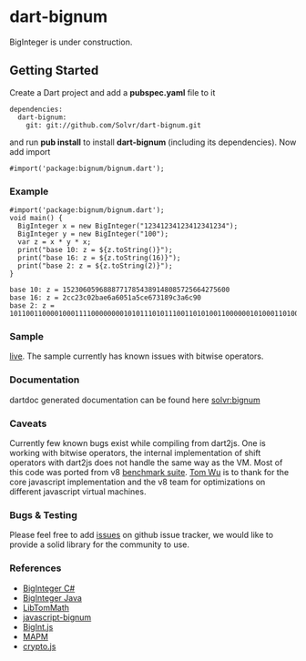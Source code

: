 dart-bignum
===========

BigInteger is under construction. 

Getting Started
---------------
Create a Dart project and add a **pubspec.yaml** file to it

```
dependencies:
  dart-bignum:
    git: git://github.com/Solvr/dart-bignum.git
```

and run **pub install** to install **dart-bignum** (including its dependencies). Now add import

```
#import('package:bignum/bignum.dart');
```

### Example
```
#import('package:bignum/bignum.dart');
void main() {
  BigInteger x = new BigInteger("12341234123412341234");
  BigInteger y = new BigInteger("100");
  var z = x * y * x;
  print("base 10: z = ${z.toString()}");
  print("base 16: z = ${z.toString(16)}");
  print("base 2: z = ${z.toString(2)}");
}
```

```
base 10: z = 15230605968887717854389148085725664275600
base 16: z = 2cc23c02bae6a6051a5ce673189c3a6c90
base 2: z = 10110011000010001111000000001010111010111001101010011000000101000110100101110011100110011100110001100010011100001110100110110010010000
```

### Sample
[live](http://solvr.github.com/dart-bignum/samples/Tobase/tobase.html). The sample currently has known issues with bitwise operators. 

### Documentation
dartdoc generated documentation can be found here [solvr:bignum](http://solvr.github.com/dart-bignum/docs/index.html)

### Caveats
Currently few known bugs exist while compiling from dart2js. One is working with bitwise operators, the internal implementation of shift operators with dart2js does not handle the same way as the VM. Most of this code was ported from v8 [benchmark suite](http://goo.gl/jTEfH). [Tom Wu](http://www-cs-students.stanford.edu/~tjw/jsbn/) is to thank for the core javascript implementation and the v8 team for optimizations on different javascript virtual machines. 

### Bugs & Testing
Please feel free to add [issues](https://github.com/Solvr/dart-bignum/issues) on github issue tracker, we would like to provide a solid library for the community to use. 

### References


* [BigInteger C#](http://biginteger.codeplex.com/)
* [BigInteger Java](http://developer.classpath.org/doc/java/math/BigInteger-source.html)
* [LibTomMath](http://libtom.org/?page=features&newsitems=5&whatfile=ltm)
* [javascript-bignum](https://github.com/jtobey/javascript-bignum)
* [BigInt.js](http://www.leemon.com/crypto/BigInt.js)
* [MAPM](http://www.tc.umn.edu/~ringx004/mapm-main.html)
* [crypto.js](http://code.google.com/p/v8/source/browse/branches/bleeding_edge/benchmarks/crypto.js)

